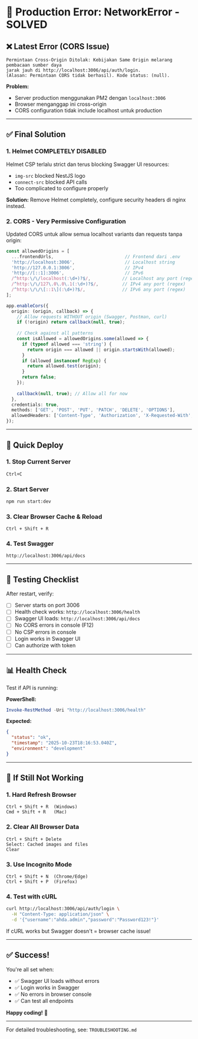 # 🚨 Production Error: NetworkError - SOLVED

## ❌ Latest Error (CORS Issue)

```
Permintaan Cross-Origin Ditolak: Kebijakan Same Origin melarang pembacaan sumber daya 
jarak jauh di http://localhost:3006/api/auth/login. 
(Alasan: Permintaan CORS tidak berhasil). Kode status: (null).
```

**Problem:** 
- Server production menggunakan PM2 dengan `localhost:3006`
- Browser menganggap ini cross-origin
- CORS configuration tidak include localhost untuk production

---

## ✅ Final Solution

### 1. **Helmet COMPLETELY DISABLED**

Helmet CSP terlalu strict dan terus blocking Swagger UI resources:
- `img-src` blocked NestJS logo
- `connect-src` blocked API calls
- Too complicated to configure properly

**Solution:** Remove Helmet completely, configure security headers di nginx instead.

### 2. **CORS - Very Permissive Configuration**

Updated CORS untuk allow semua localhost variants dan requests tanpa origin:

```typescript
const allowedOrigins = [
  ...frontendUrls,                           // Frontend dari .env
  'http://localhost:3006',                   // Localhost string
  'http://127.0.0.1:3006',                   // IPv4
  'http://[::1]:3006',                       // IPv6
  /^http:\/\/localhost(:\d+)?$/,            // Localhost any port (regex)
  /^http:\/\/127\.0\.0\.1(:\d+)?$/,         // IPv4 any port (regex)
  /^http:\/\/\[::1\](:\d+)?$/,              // IPv6 any port (regex)
];

app.enableCors({
  origin: (origin, callback) => {
    // Allow requests WITHOUT origin (Swagger, Postman, curl)
    if (!origin) return callback(null, true);
    
    // Check against all patterns
    const isAllowed = allowedOrigins.some(allowed => {
      if (typeof allowed === 'string') {
        return origin === allowed || origin.startsWith(allowed);
      }
      if (allowed instanceof RegExp) {
        return allowed.test(origin);
      }
      return false;
    });
    
    callback(null, true); // Allow all for now
  },
  credentials: true,
  methods: ['GET', 'POST', 'PUT', 'PATCH', 'DELETE', 'OPTIONS'],
  allowedHeaders: ['Content-Type', 'Authorization', 'X-Requested-With', 'Accept'],
});
```

---

## 🚀 Quick Deploy

### 1. Stop Current Server
```bash
Ctrl+C
```

### 2. Start Server
```bash
npm run start:dev
```

### 3. Clear Browser Cache & Reload
```
Ctrl + Shift + R
```

### 4. Test Swagger
```
http://localhost:3006/api/docs
```

---

## 🧪 Testing Checklist

After restart, verify:

- [ ] Server starts on port 3006
- [ ] Health check works: `http://localhost:3006/health`
- [ ] Swagger UI loads: `http://localhost:3006/api/docs`
- [ ] No CORS errors in console (F12)
- [ ] No CSP errors in console
- [ ] Login works in Swagger UI
- [ ] Can authorize with token

---

## 📊 Health Check

Test if API is running:

**PowerShell:**
```powershell
Invoke-RestMethod -Uri "http://localhost:3006/health"
```

**Expected:**
```json
{
  "status": "ok",
  "timestamp": "2025-10-23T18:16:53.040Z",
  "environment": "development"
}
```

---

## 🔧 If Still Not Working

### 1. Hard Refresh Browser
```
Ctrl + Shift + R  (Windows)
Cmd + Shift + R   (Mac)
```

### 2. Clear All Browser Data
```
Ctrl + Shift + Delete
Select: Cached images and files
Clear
```

### 3. Use Incognito Mode
```
Ctrl + Shift + N  (Chrome/Edge)
Ctrl + Shift + P  (Firefox)
```

### 4. Test with cURL
```bash
curl http://localhost:3006/api/auth/login \
  -H "Content-Type: application/json" \
  -d '{"username":"ahda.admin","password":"Password123!"}'
```

If cURL works but Swagger doesn't = browser cache issue!

---

## ✅ Success!

You're all set when:
- ✅ Swagger UI loads without errors
- ✅ Login works in Swagger
- ✅ No errors in browser console
- ✅ Can test all endpoints

**Happy coding!** 🚀

---

For detailed troubleshooting, see: `TROUBLESHOOTING.md`

